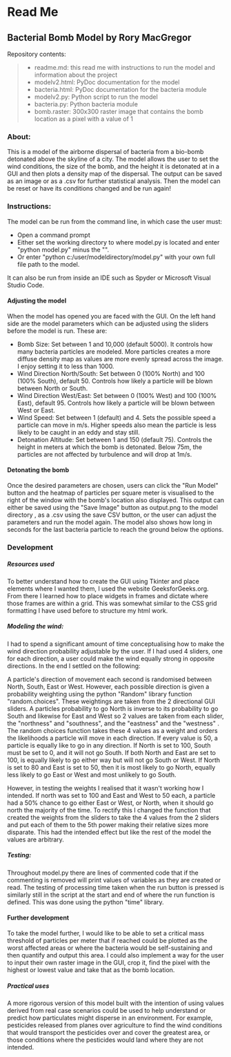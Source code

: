 
# Read Me

## Bacterial Bomb Model by Rory MacGregor


Repository contents:
> - readme.md: this read me with instructions to run the model and information about the project
> - modelv2.html: PyDoc documentation for the model
> - bacteria.html: PyDoc documentation for the bacteria module
> - modelv2.py: Python script to run the model
> - bacteria.py: Python bacteria module
> - bomb.raster: 300x300 raster image that contains the bomb location as a pixel with a value of 1

### About:
This is a model of the airborne dispersal of bacteria from a bio-bomb detonated above the skyline of a city. The model allows the user to set the wind conditions, the size of the bomb, and the height it is detonated at in a GUI and then plots a density map of the dispersal. The output can be saved as an image or as a .csv for further statistical analysis. Then the model can be reset or have its conditions changed and be run again!

### Instructions:
The model can be run from the command line, in which case the user must:

 - Open a command prompt
 - Either set the working directory to where model.py is located and enter "python model.py" minus the "".
 - Or enter "python c:/user/modeldirectory/model.py" with your own full file path to the model.
 
 It can also be run from inside an IDE such as Spyder or Microsoft Visual Studio Code.
 
#### Adjusting the model
When the model has opened you are faced with the GUI. On the left hand side are the model     parameters which can be adjusted using the sliders before the model is run. 
These are:

 - Bomb Size: Set between 1 and 10,000 (default 5000). It controls how many bacteria particles are modeled. More particles creates a more diffuse density map as values are more evenly spread across the image. I enjoy setting it to less than 1000.
 - Wind Direction North/South: Set between 0 (100% North) and 100 (100% South), default 50. Controls how likely a particle will be blown between North or South.
 - Wind Direction West/East: Set between 0 (100% West) and 100 (100% East), default 95. Controls how likely a particle will be blown between West or East.
 - Wind Speed: Set between 1 (default) and 4. Sets the possible speed a particle can move in m/s. Higher speeds also mean the particle is less likely to be caught in an eddy and stay still.
 - Detonation Altitude: Set between 1 and 150 (default 75). Controls the height in meters at which the bomb is detonated.  Below 75m, the particles are not affected by turbulence and will drop at 1m/s.
 
#### Detonating the bomb
Once the desired parameters are chosen, users can click the "Run Model" button and the heatmap of particles per square meter is visualised to the right of the window with the bomb's location also displayed. This output can either be saved using the "Save Image" button as output.png to the model directory , as a .csv using the save CSV button, or the user can adjust the parameters and run the model again. The model also shows how long in seconds for the last bacteria particle to reach the ground below the options.

### Development
##### Resources used
To better understand how to create the GUI using Tkinter and place elements where I wanted them, I used the website GeeksforGeeks.org. From there I learned how to place widgets in frames and dictate where those frames are within a grid. This was somewhat similar to the CSS grid formatting I have used before to structure my html work.
 
##### Modeling the wind:
I had to spend a significant amount of time conceptualising how to make the wind direction probability adjustable by the user. If I had used 4 sliders, one for each direction, a user could make the wind equally strong in opposite directions. In the end I settled on the following:

A particle's direction of movement each second is randomised between North, South, East or West. However, each possible direction is given a probability weighting using the python "Random" library function "random.choices". These weightings are taken from the 2 directional GUI sliders.  A particles probability to go North is inverse to its probability to go South and likewise for East and West so 2 values are taken from each slider, the "northness" and "southness", and the "eastness" and the "westness" . The random choices function takes these 4 values as a weight and orders the likelihoods a particle will move in each direction. If every value is 50, a particle is equally like to go in any direction. If North is set to 100, South must be set to 0, and it will not go South. If both North and East are set to 100, is equally likely to go either way but will not go South or West. If North is set to 80 and East is set to 50, then it is most likely to go North, equally less likely to go East or West and most unlikely to go South.

However, in testing the weights I realised that it wasn't working how I intended. If north was set to 100 and East and West to 50 each, a particle had a 50% chance to go either East or West, or North, when it should go north the majority of the time. To rectify this I changed the function that created the weights from the sliders to take the 4 values from the 2 sliders and put each of them to the 5th power making their relative sizes more disparate. This had the intended effect but like the rest of the model the values are arbitrary.

##### Testing:
Throughout model.py there are lines of commented code that if the commenting is removed will print values of variables as they are created or read. The testing of processing time taken when the run button is pressed is similarly still in the script at the start and end of where the run function is defined. This was done using the python "time" library.

#### Further development
To take the model further, I would like to be able to set a critical mass threshold of particles per meter that if reached could be plotted as the worst affected areas or where the bacteria would be self-sustaining and then quantify and output this area. I could also implement a way for the user to input their own raster image in the GUI, crop it, find the pixel with the highest or lowest value and take that as the bomb location.

##### Practical uses
A more rigorous version of this model built with the intention of using values derived from real case scenarios could be used to help understand or predict how particulates might disperse in an  environment. For example, pesticides released from planes over agriculture to find the wind conditions that would transport the pesticides over and cover the greatest area, or those conditions where the pesticides would land where they are not intended.

